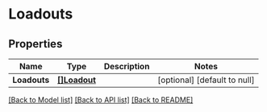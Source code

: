 # Loadouts

## Properties

Name | Type | Description | Notes
------------ | ------------- | ------------- | -------------
**Loadouts** | [**[]Loadout**](Loadout.md) |  | [optional] [default to null]

[[Back to Model list]](../README.md#documentation-for-models) [[Back to API list]](../README.md#documentation-for-api-endpoints) [[Back to README]](../README.md)

